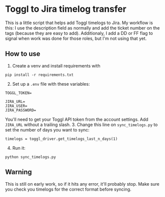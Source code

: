 # Toggl to Jira timelog transfer

This is a little script that helps add Toggl timelogs to Jira.
My workflow is this: I use the description field as normally and add the ticket number on the tags (because they are easy to add).
Additionaly, I add a DD or FF flag to signal when work was done for those roles, but I'm not using that yet.

## How to use
1. Create a venv and install requirements with
```
pip install -r requirements.txt
```
2. Set up a `.env` file with these variables:
```
TOGGL_TOKEN=

JIRA_URL=
JIRA_USER=
JIRA_PASSWORD=
```
You'll need to get your Toggl API token from the account settings.
Add `JIRA_URL` without a trailing slash.
3. Change this line on `sync_timelogs.py` to set the number of days you want to sync:
```
timelogs = toggl_driver.get_timelogs_last_n_days(1)
```
4. Run it:
```
python sync_timelogs.py
```

## Warning
This is still on early work, so if it hits any error, it'll probably stop.
Make sure you check you timelogs for the correct format before syncing.
